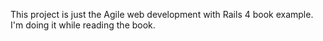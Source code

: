 This project is just the Agile web development with Rails 4 book example. I'm doing it while reading the book.
